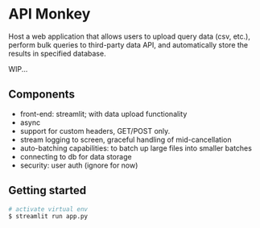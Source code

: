 # API Monkey
Host a web application that allows users to upload query data (csv, etc.), perform bulk queries to third-party data API, and automatically store the results in specified database.

WIP...

## Components
* front-end: streamlit; with data upload functionality
* async
* support for custom headers, GET/POST only.
* stream logging to screen, graceful handling of mid-cancellation
* auto-batching capabilities: to batch up large files into smaller batches
* connecting to db for data storage
* security: user auth (ignore for now)

## Getting started
```python
# activate virtual env
$ streamlit run app.py
```
